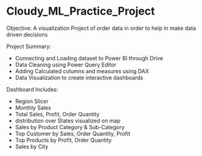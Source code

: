 # Cloudy_ML_Practice_Project
Objective: A visualization Project of order data in order to help in make data driven decisions

Project Summary:
- Connecting and Loading dataset to  Power BI through Drive
- Data Cleaning using Power Query Editor
- Adding Calculated columns and measures using DAX 
- Data Visualization to create interactive dashboards

Dashboard Includes: 
- Region Slicer
- Monthly Sales
- Total Sales, Profit, Order Quantity
- distribution over States visualized on map
- Sales by Product Category & Sub-Category
- Top Customer by Sales, Order Quantity, Profit
- Top Products by Profit, Order Quantity
- Sales by City
